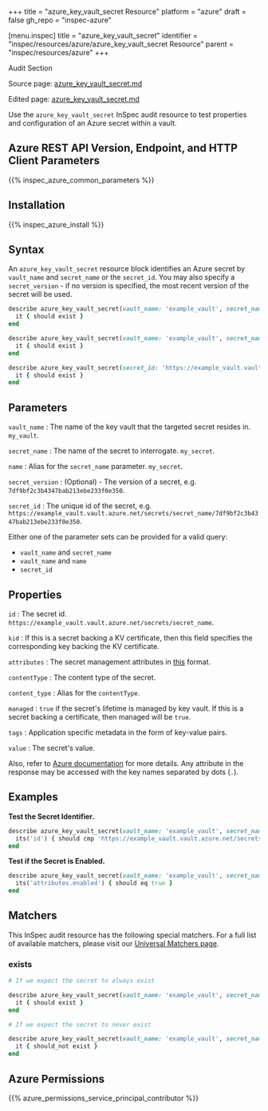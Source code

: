 +++
title = "azure_key_vault_secret Resource"
platform = "azure"
draft = false
gh_repo = "inspec-azure"

[menu.inspec]
title = "azure_key_vault_secret"
identifier = "inspec/resources/azure/azure_key_vault_secret Resource"
parent = "inspec/resources/azure"
+++

<div class="admonition-note">
<p class="admonition-note-title">Audit Section</p>
<div class="admonition-note-text">
<p>Source page: <a href="https://github.com/inspec/inspec-azure/blob/main/docs/resources/azure_key_vault_secret.md">azure_key_vault_secret.md</a></p>
<p>Edited page: <a href="https://github.com/ianmadd/inspec-azure/blob/im/hugo/docs-chef-io/content/inspec/resources/azure_key_vault_secret.md">azure_key_vault_secret.md</a></p>
</div>
</div>



Use the `azure_key_vault_secret` InSpec audit resource to test properties and configuration of an Azure secret within a vault.

## Azure REST API Version, Endpoint, and HTTP Client Parameters

{{% inspec_azure_common_parameters %}}

## Installation

{{% inspec_azure_install %}}

## Syntax

An `azure_key_vault_secret` resource block identifies an Azure secret by `vault_name` and `secret_name` or the `secret_id`.
You may also specify a `secret_version` - if no version is specified, the most recent version of the secret will be used.
```ruby
describe azure_key_vault_secret(vault_name: 'example_vault', secret_name: 'example_secret') do
  it { should exist }
end
```
```ruby
describe azure_key_vault_secret(vault_name: 'example_vault', secret_name: 'example_secret', secret_version: '78deebed173b48e48f55abf87ed4cf71') do
  it { should exist }
end
```
```ruby
describe azure_key_vault_secret(secret_id: 'https://example_vault.vault.azure.net/secrets/secret_name/7df9bf2c3b4347bab213ebe233f0e350') do
  it { should exist }
end
```

## Parameters

`vault_name`
: The name of the key vault that the targeted secret resides in. `my_vault`.

`secret_name`
: The name of the secret to interrogate. `my_secret`.

`name`
: Alias for the `secret_name` parameter. `my_secret`.

`secret_version`
: (Optional) - The version of a secret, e.g. `7df9bf2c3b4347bab213ebe233f0e350`.

`secret_id`
: The unique id of the secret, e.g. `https://example_vault.vault.azure.net/secrets/secret_name/7df9bf2c3b4347bab213ebe233f0e350`.

Either one of the parameter sets can be provided for a valid query:
- `vault_name` and `secret_name`
- `vault_name` and `name`
- `secret_id`

## Properties

`id`
: The secret id. `https://example_vault.vault.azure.net/secrets/secret_name`.

`kid`
: If this is a secret backing a KV certificate, then this field specifies the corresponding key backing the KV certificate.

`attributes`
: The secret management attributes in [this](https://docs.microsoft.com/en-us/rest/api/keyvault/getsecret/getsecret#secretattributes) format.

`contentType`
: The content type of the secret.

`content_type`
: Alias for the `contentType`.

`managed`
: `true` if the secret's lifetime is managed by key vault. If this is a secret backing a certificate, then managed will be `true`.

`tags`
: Application specific metadata in the form of key-value pairs.

`value`
: The secret's value.

Also, refer to [Azure documentation](https://docs.microsoft.com/en-us/rest/api/keyvault/getsecret/getsecret#secretbundle) for more details. 
Any attribute in the response may be accessed with the key names separated by dots (`.`).

## Examples

**Test the Secret Identifier.**

```ruby
describe azure_key_vault_secret(vault_name: 'example_vault', secret_name: 'example_secret') do
  its('id') { should cmp 'https://example_vault.vault.azure.net/secrets/example_secret' }
end
```
**Test if the Secret is Enabled.**

```ruby
describe azure_key_vault_secret(vault_name: 'example_vault', secret_name: 'example_secret') do
  its('attributes.enabled') { should eq true }
end
```

## Matchers

This InSpec audit resource has the following special matchers. For a full list of available matchers, please visit our [Universal Matchers page](https://docs.chef.io/inspec/matchers/).

### exists

```ruby
# If we expect the secret to always exist

describe azure_key_vault_secret(vault_name: 'example_vault', secret_name: 'example_secret') do
  it { should exist }
end

# If we expect the secret to never exist

describe azure_key_vault_secret(vault_name: 'example_vault', secret_name: 'example_secret') do
  it { should_not exist }
end
```

## Azure Permissions

{{% azure_permissions_service_principal_contributor %}}
